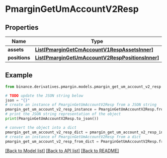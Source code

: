 # PmarginGetUmAccountV2Resp


## Properties

Name | Type | Description | Notes
------------ | ------------- | ------------- | -------------
**assets** | [**List[PmarginGetCmAccountV1RespAssetsInner]**](PmarginGetCmAccountV1RespAssetsInner.md) |  | [optional] 
**positions** | [**List[PmarginGetUmAccountV2RespPositionsInner]**](PmarginGetUmAccountV2RespPositionsInner.md) |  | [optional] 

## Example

```python
from binance.derivatives.pmargin.models.pmargin_get_um_account_v2_resp import PmarginGetUmAccountV2Resp

# TODO update the JSON string below
json = "{}"
# create an instance of PmarginGetUmAccountV2Resp from a JSON string
pmargin_get_um_account_v2_resp_instance = PmarginGetUmAccountV2Resp.from_json(json)
# print the JSON string representation of the object
print(PmarginGetUmAccountV2Resp.to_json())

# convert the object into a dict
pmargin_get_um_account_v2_resp_dict = pmargin_get_um_account_v2_resp_instance.to_dict()
# create an instance of PmarginGetUmAccountV2Resp from a dict
pmargin_get_um_account_v2_resp_from_dict = PmarginGetUmAccountV2Resp.from_dict(pmargin_get_um_account_v2_resp_dict)
```
[[Back to Model list]](../README.md#documentation-for-models) [[Back to API list]](../README.md#documentation-for-api-endpoints) [[Back to README]](../README.md)



